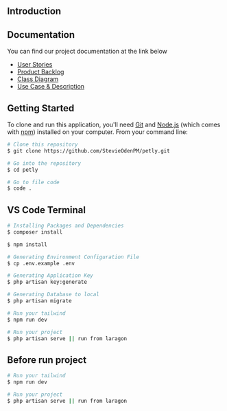 ## Introduction

## Documentation

You can find our project documentation at the link below
- [User Stories](https://www.example.com)
- [Product Backlog](https://www.example.com)
- [Class Diagram](https://www.example.com)
- [Use Case & Description](https://docs.google.com/document/d/19TAbjlhc3pjHJ3MwaDicQSX8pJDX8mlgfbXbBO0gnBs/edit?usp=sharing)

## Getting Started

To clone and run this application, you'll need [Git](https://git-scm.com) and [Node.js](https://nodejs.org/en/download/) (which comes with [npm](http://npmjs.com)) installed on your computer. From your command line:

```bash
# Clone this repository
$ git clone https://github.com/StevieOdenPM/petly.git

# Go into the repository
$ cd petly

# Go to file code
$ code .
```

## VS Code Terminal
```bash
# Installing Packages and Dependencies
$ composer install

$ npm install

# Generating Environment Configuration File
$ cp .env.example .env

# Generating Application Key
$ php artisan key:generate

# Generating Database to local
$ php artisan migrate

# Run your tailwind
$ npm run dev

# Run your project
$ php artisan serve || run from laragon
```

## Before run project

```bash
# Run your tailwind
$ npm run dev

# Run your project
$ php artisan serve || run from laragon
```